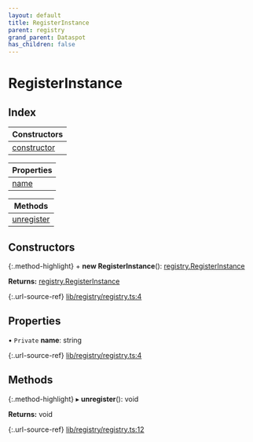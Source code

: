 ```yaml
---
layout: default
title: RegisterInstance
parent: registry
grand_parent: Dataspot
has_children: false
---
```


# RegisterInstance

## Index

| Constructors |
|-----------|
| [constructor](#constructor) |

| Properties |
|-----------|
| [name](#name) |

| Methods |
|-----------|
| [unregister](#unregister) |

## Constructors

{:.method-highlight}
\+ **new RegisterInstance**(): [registry.RegisterInstance](../registry_registerinstance)

**Returns:** [registry.RegisterInstance](../registry_registerinstance)

{:.url-source-ref}
[lib/registry/registry.ts:4](https://github.com/ascentcore/dataspot/blob/f1c4a34/lib/registry/registry.ts#L4)

## Properties

• `Private` **name**: string

{:.url-source-ref}
[lib/registry/registry.ts:4](https://github.com/ascentcore/dataspot/blob/f1c4a34/lib/registry/registry.ts#L4)

## Methods

{:.method-highlight}
▸ **unregister**(): void

**Returns:** void

{:.url-source-ref}
[lib/registry/registry.ts:12](https://github.com/ascentcore/dataspot/blob/f1c4a34/lib/registry/registry.ts#L12)
